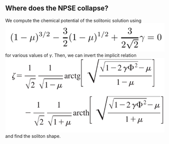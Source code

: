 ## Where does the NPSE collapse?
We compute the chemical potential of the solitonic solution using 
![alt text](image.png)
for various values of $\gamma$.
Then, we can invert the implicit relation
![alt text](image-1.png)
and find the soliton shape.